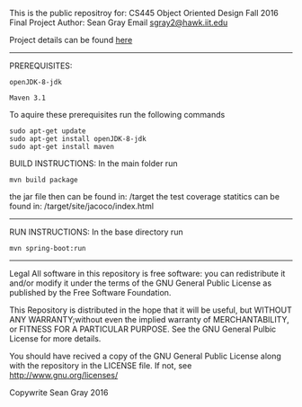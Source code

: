 
This is the public repositroy for:
CS445 Object Oriented Design Fall 2016 Final Project
Author: Sean Gray
Email sgray2@hawk.iit.edu

Project details can be found [here](http://www.cs.iit.edu/~virgil/cs445/mail.fall2016/HW-1/hw1.html)

---

PREREQUISITES:
```
openJDK-8-jdk

Maven 3.1
```
To aquire these prerequisites run the following commands

```
sudo apt-get update
sudo apt-get install openJDK-8-jdk
sudo apt-get install maven
```

BUILD INSTRUCTIONS: In the main folder run
```
mvn build package
```

the jar file then can be found in: /target
the test coverage statitics can be found in: /target/site/jacoco/index.html

---
RUN INSTRUCTIONS: In the base directory run

```
mvn spring-boot:run
```

---
Legal
All software in this repository is free software: you can redistribute it and/or modify it under the terms of the GNU General Public License as published by the Free Software Foundation.

This Repository is distributed in the hope that it will be useful, but WITHOUT ANY WARRANTY;without even the implied warranty of MERCHANTABILITY, or FITNESS FOR A PARTICULAR PURPOSE. See the GNU General Pulbic License for more details.

You should have recived a copy of the GNU General Public License along with the repository in the LICENSE file. If not, see http://www.gnu.org/licenses/

Copywrite Sean Gray 2016
